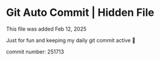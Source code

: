 # Git Auto Commit | Hidden File

This file was added Feb 12, 2025

Just for fun and keeping my daily git commit active 🤪

commit number: 251713
